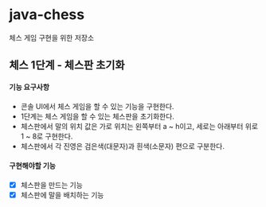 # java-chess
체스 게임 구현을 위한 저장소

## 체스 1단계 - 체스판 초기화
#### 기능 요구사항
- 콘솔 UI에서 체스 게임을 할 수 있는 기능을 구현한다.
- 1단계는 체스 게임을 할 수 있는 체스판을 초기화한다.
- 체스판에서 말의 위치 값은 가로 위치는 왼쪽부터 a ~ h이고, 세로는 아래부터 위로 1 ~ 8로 구현한다.
- 체스판에서 각 진영은 검은색(대문자)과 흰색(소문자) 편으로 구분한다.

#### 구현해야할 기능
- [x] 체스판을 만드는 기능
- [x] 체스판에 말을 배치하는 기능